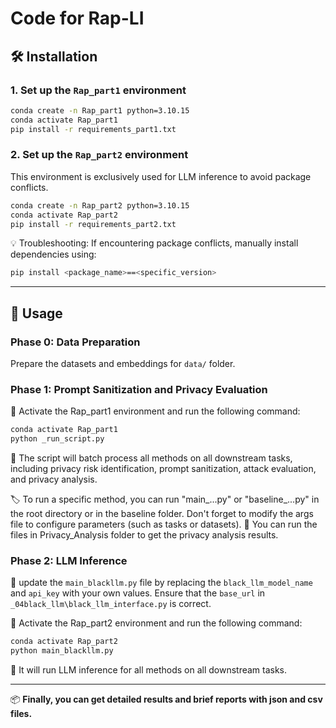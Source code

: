 # Code for Rap-LI


## 🛠️ Installation

### 1. Set up the `Rap_part1` environment

```bash
conda create -n Rap_part1 python=3.10.15
conda activate Rap_part1
pip install -r requirements_part1.txt
```

### 2. Set up the `Rap_part2` environment
This environment is exclusively used for LLM inference to avoid package conflicts.

```bash
conda create -n Rap_part2 python=3.10.15
conda activate Rap_part2
pip install -r requirements_part2.txt
```

💡 Troubleshooting: If encountering package conflicts, manually install dependencies using:
```bash
pip install <package_name>==<specific_version>
```
---
## 🚀 Usage

### Phase 0: Data Preparation

Prepare the datasets and embeddings for `data/` folder.

### Phase 1: Prompt Sanitization and Privacy Evaluation 

🔑 Activate the Rap_part1 environment and run the following command:

```bash
conda activate Rap_part1
python _run_script.py
```

🤖 The script will batch process all methods on all downstream tasks, including privacy risk identification, prompt sanitization, attack evaluation, and privacy analysis.


🏷️ To run a specific method, you can run "main_...py" or "baseline_...py" in the root directory or in the baseline folder. Don't forget to modify the args file to configure parameters (such as tasks or datasets).
🔖 You can run the files in Privacy_Analysis folder to get the privacy analysis results.


### Phase 2: LLM Inference

🔨 update the `main_blackllm.py` file by replacing the `black_llm_model_name` and `api_key` with your own values. Ensure that the `base_url` in `_04black_llm\black_llm_interface.py` is correct.

🔑 Activate the Rap_part2 environment and run the following command:

```bash
conda activate Rap_part2
python main_blackllm.py
```

🤖 It will run LLM inference for all methods on all downstream tasks.

---
📦 **Finally, you can get detailed results and brief reports with json and csv files.**